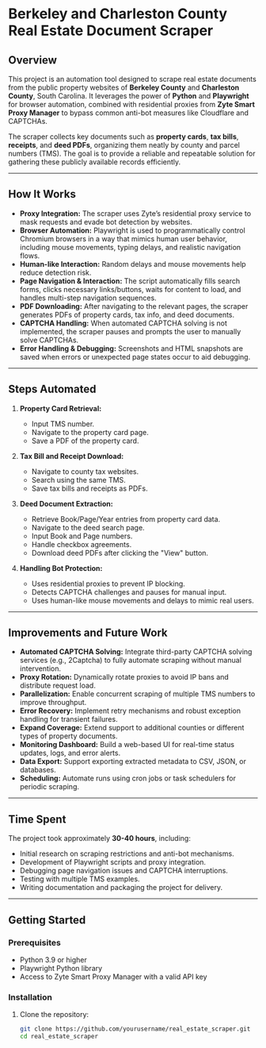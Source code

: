 # Berkeley and Charleston County Real Estate Document Scraper

## Overview

This project is an automation tool designed to scrape real estate documents from the public property websites of **Berkeley County** and **Charleston County**, South Carolina. It leverages the power of **Python** and **Playwright** for browser automation, combined with residential proxies from **Zyte Smart Proxy Manager** to bypass common anti-bot measures like Cloudflare and CAPTCHAs.

The scraper collects key documents such as **property cards**, **tax bills**, **receipts**, and **deed PDFs**, organizing them neatly by county and parcel numbers (TMS). The goal is to provide a reliable and repeatable solution for gathering these publicly available records efficiently.

---

## How It Works

- **Proxy Integration:** The scraper uses Zyte’s residential proxy service to mask requests and evade bot detection by websites.
- **Browser Automation:** Playwright is used to programmatically control Chromium browsers in a way that mimics human user behavior, including mouse movements, typing delays, and realistic navigation flows.
- **Human-like Interaction:** Random delays and mouse movements help reduce detection risk.
- **Page Navigation & Interaction:** The script automatically fills search forms, clicks necessary links/buttons, waits for content to load, and handles multi-step navigation sequences.
- **PDF Downloading:** After navigating to the relevant pages, the scraper generates PDFs of property cards, tax info, and deed documents.
- **CAPTCHA Handling:** When automated CAPTCHA solving is not implemented, the scraper pauses and prompts the user to manually solve CAPTCHAs.
- **Error Handling & Debugging:** Screenshots and HTML snapshots are saved when errors or unexpected page states occur to aid debugging.

---

## Steps Automated

1. **Property Card Retrieval:**
   - Input TMS number.
   - Navigate to the property card page.
   - Save a PDF of the property card.

2. **Tax Bill and Receipt Download:**
   - Navigate to county tax websites.
   - Search using the same TMS.
   - Save tax bills and receipts as PDFs.

3. **Deed Document Extraction:**
   - Retrieve Book/Page/Year entries from property card data.
   - Navigate to the deed search page.
   - Input Book and Page numbers.
   - Handle checkbox agreements.
   - Download deed PDFs after clicking the "View" button.

4. **Handling Bot Protection:**
   - Uses residential proxies to prevent IP blocking.
   - Detects CAPTCHA challenges and pauses for manual input.
   - Uses human-like mouse movements and delays to mimic real users.

---

## Improvements and Future Work

- **Automated CAPTCHA Solving:** Integrate third-party CAPTCHA solving services (e.g., 2Captcha) to fully automate scraping without manual intervention.
- **Proxy Rotation:** Dynamically rotate proxies to avoid IP bans and distribute request load.
- **Parallelization:** Enable concurrent scraping of multiple TMS numbers to improve throughput.
- **Error Recovery:** Implement retry mechanisms and robust exception handling for transient failures.
- **Expand Coverage:** Extend support to additional counties or different types of property documents.
- **Monitoring Dashboard:** Build a web-based UI for real-time status updates, logs, and error alerts.
- **Data Export:** Support exporting extracted metadata to CSV, JSON, or databases.
- **Scheduling:** Automate runs using cron jobs or task schedulers for periodic scraping.

---

## Time Spent

The project took approximately **30-40 hours**, including:

- Initial research on scraping restrictions and anti-bot mechanisms.
- Development of Playwright scripts and proxy integration.
- Debugging page navigation issues and CAPTCHA interruptions.
- Testing with multiple TMS examples.
- Writing documentation and packaging the project for delivery.

---

## Getting Started

### Prerequisites

- Python 3.9 or higher  
- Playwright Python library  
- Access to Zyte Smart Proxy Manager with a valid API key  

### Installation

1. Clone the repository:

   ```bash
   git clone https://github.com/yourusername/real_estate_scraper.git
   cd real_estate_scraper
